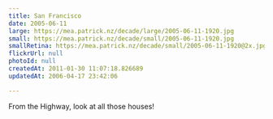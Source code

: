 ```yaml
---
title: San Francisco
date: 2005-06-11
large: https://mea.patrick.nz/decade/large/2005-06-11-1920.jpg
small: https://mea.patrick.nz/decade/small/2005-06-11-1920.jpg
smallRetina: https://mea.patrick.nz/decade/small/2005-06-11-1920@2x.jpg
flickrUrl: null
photoId: null
createdAt: 2011-01-30 11:07:18.826689
updatedAt: 2006-04-17 23:42:06

---
```

From the Highway, look at all those houses!
